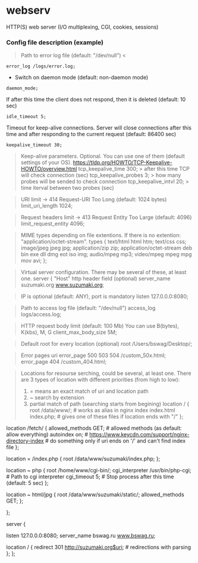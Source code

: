 # webserv
HTTP(S) web server (I/O multiplexing, CGI, cookies, sessions)

### Config file description (example)

> Path to error log file (default: "/dev/null") <

`error_log /logs/error.log;`

* Switch on daemon mode (default: non-daemon mode)

`daemon_mode;`

If after this time the client does not respond,
then it is deleted (default: 10 sec)

`idle_timeout 5;`

Timeout for keep-alive connections. Server will close connections after this time
and after responding to the current request (default: 86400 sec)

`keepalive_timeout 30;`

> Keep-alive parameters. Optional.
> You can use one of them (default settings of your OS).
> https://tldp.org/HOWTO/TCP-Keepalive-HOWTO/overview.html
tcp_keepalive_time 300;        > after this time TCP will check connection (sec)
tcp_keepalive_probes 3;        > how many probes will be sended to check connection
tcp_keepalive_intvl 20;        > time iterval between two probes (sec)

> URI limit -> 414 Request-URI Too Long (default: 1024 bytes)
limit_uri_length  1024;

> Request headers limit -> 413 Request Entity Too Large (default: 4096)
limit_request_entity 4096;

> MIME types depending on file extentions.
> If there is no extention: "application/octet-stream".
types {
  text/html                             html htm;
  text/css                              css;
  image/jpeg                            jpeg jpg;
  application/zip                       zip;
  application/octet-stream              deb bin exe dll dmg eot iso img;
  audio/mpeg                            mp3;
  video/mpeg                            mpeg mpg mov avi;
};

> Virtual server configuration.
> There may be several of these, at least one.
server {
  > "Host" http header field (optional)
	server_name suzumaki.org www.suzumaki.org;
  
  > IP is optional (default: ANY), port is mandatory
  listen 127.0.0.0:8080;
  
  > Path to access log file (default: "/dev/null") 
  access_log  logs/access.log;
  
  > HTTP request body limit (default: 100 Mb)
  > You can use B(bytes), K(kbs), M, G
  client_max_body_size 5M;
  
  > Default root for every location (optional)
  root /Users/bswag/Desktop/;
  
  > Error pages uri
  error_page 500 503 504 /custom_50x.html;
  error_page 404 /custom_404.html;
  
  > Locations for resourse serching, could be several, at least one.
  > There are 3 types of location with different priorities (from high to low):
  > 1. = means an exact match of uri and location path
  > 2. ~ search by extension
  > 3.   partial match of path (searching starts from begining)
  location / {
      root      /data/www/;                   # works as alias in nginx
      index     index.html index.php;         # gives one of these files if location ends with "/"
  };

  location /fetch/ {
      allowed_methods   GET;                  # allowed methods (as default: allow everything)
      autoindex     on;                       # https://www.keycdn.com/support/nginx-directory-index
                                              # do something only if uri ends on '/' and can't find index file
  };

  location = /index.php {
      root /data/www/suzumaki/index.php;
  };
  
  location ~ php {
      root /home/www/cgi-bin/;
      cgi_interpreter /usr/bin/php-cgi;       # Path to cgi interpreter
      cgi_timeout 5;                          # Stop process after this time (default: 5 sec)
  };
    
  location ~ html/jpg {
      root /data/www/suzumaki/static/;
      allowed_methods   GET;
  };
  
};

server {

  listen 127.0.0.0:8080;
  server_name bswag.ru www.bswag.ru;
  
  location / {
        redirect 301 http://suzumaki.org$uri;    # redirections with parsing
  };
};
